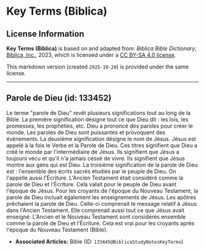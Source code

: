 # Key Terms (Biblica)

## License Information

**Key Terms (Biblica)** is based on and adapted from: _Biblica Bible Dictionary_, [Biblica, Inc.](https://www.biblica.com/), 2023, which is licensed under a [CC BY-SA 4.0 license](https://creativecommons.org/licenses/by-sa/4.0/legalcode.en).

This markdown version (created `2025-10-20`) is provided under the same license.



--------------------------------

## Parole de Dieu (id: 133452)

Le terme "parole de Dieu" revêt plusieurs significations tout au long de la Bible. La première signification désigne tout ce que Dieu dit : les lois, les promesses, les prophéties, etc. Dieu a prononcé des paroles pour créer le monde. Les paroles de Dieu sont puissantes et provoquent des événements. La deuxième signification désigne le nom de Jésus. Jésus est appelé à la fois le Verbe et la Parole de Dieu. Ces titres signifient que Dieu a créé le monde par l'intermédiaire de Jésus. Ils signifient que Jésus a toujours vécu et qu'il n'a jamais cessé de vivre. Ils signifient que Jésus montre aux gens qui est Dieu. La troisième signification de la parole de Dieu est : l'ensemble des écrits sacrés étudiés par le peuple de Dieu. On l'appelle aussi l'Écriture. L'Ancien Testament était considéré comme la parole de Dieu et l'Écriture. Cela valait pour le peuple de Dieu avant l'époque de Jésus. Pour les croyants de l'époque du Nouveau Testament, la parole de Dieu incluait également les enseignements de Jésus. Les apôtres prêchaient la parole de Dieu. Celle\-ci comprenait le message relatif à Jésus dans l'Ancien Testament. Elle comprenait aussi tout ce que Jésus avait enseigné. L'Ancien et le Nouveau Testament sont considérés ensemble comme la parole de Dieu et l'Écriture. Cela est vrai pour les croyants après l'époque du Nouveau Testament (Bible).

* **Associated Articles:** Bible (ID: `133445@BiblicaStudyNotesKeyTerms`)

